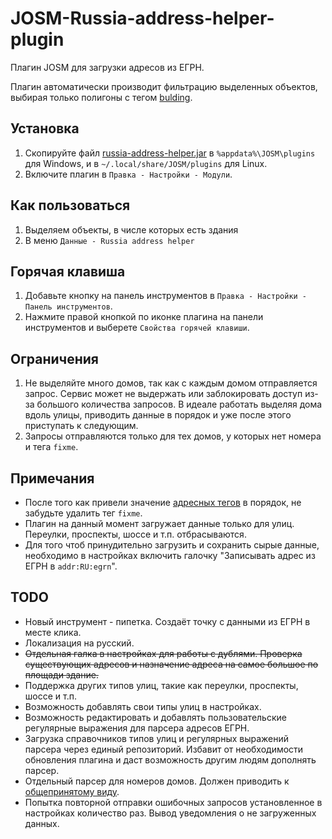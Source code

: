 # JOSM-Russia-address-helper-plugin
Плагин JOSM для загрузки адресов из ЕГРН.

Плагин автоматически производит фильтрацию выделенных объектов, выбирая только полигоны с тегом [bulding](https://wiki.openstreetmap.org/wiki/RU:Key:building).

## Установка

1. Скопируйте файл [russia-address-helper.jar](https://github.com/De-Luxis/JOSM-Russia-address-helper-plugin/releases/latest/download/russia-address-helper.jar) в `%appdata%\JOSM\plugins` для Windows, и в `~/.local/share/JOSM/plugins` для Linux.
2. Включите плагин в `Правка - Настройки - Модули`. 

## Как пользоваться

1. Выделяем объекты, в числе которых есть здания
2. В меню `Данные - Russia address helper`

## Горячая клавиша

1. Добавьте кнопку на панель инструментов в  `Правка - Настройки - Панель инструментов`. 
2. Нажмите правой кнопкой по иконке плагина на панели инструментов и выберете `Свойства горячей клавиши`.

## Ограничения

1. Не выделяйте много домов, так как с каждым домом отправляется запрос. Сервис может не выдержать или заблокировать доступ из-за большого количества запросов. В идеале работать выделяя дома вдоль улицы, приводить данные в порядок и уже после этого приступать к следующим. 
2. Запросы отправляются только для тех домов, у которых нет номера и тега `fixme`.

## Примечания

* После того как привели значение [адресных тегов](https://wiki.openstreetmap.org/wiki/RU:Key:addr) в порядок, не забудьте удалить тег `fixme`. 
* Плагин на данный момент загружает данные только для улиц. Переулки, проспекты, шоссе и т.п. отбрасываются. 
* Для того чтоб принудительно загрузить и сохранить сырые данные, необходимо в настройках включить галочку "Записывать адрес из ЕГРН в `addr:RU:egrn`".

## TODO

* Новый инструмент - пипетка. Создаёт точку с данными из ЕГРН в месте клика.
* Локализация на русский. 
* ~~Отдельная галка в настройках для работы с дублями. Проверка существующих адресов и назначение адреса на самое большое по площади здание.~~
* Поддержка других типов улиц, такие как переулки, проспекты, шоссе и т.п.
* Возможность добавлять свои типы улиц в настройках.
* Возможность редактировать и добавлять пользовательские регулярные выражения для парсера адресов ЕГРН.
* Загрузка справочников типов улиц и регулярных выражений парсера через единый репозиторий. Избавит от необходимости обновления плагина и даст возможность другим людям дополнять парсер.
* Отдельный парсер для номеров домов. Должен приводить к [общепринятому виду](https://wiki.openstreetmap.org/wiki/RU:Addresses#%D0%9D%D1%83%D0%BC%D0%B5%D1%80%D0%B0%D1%86%D0%B8%D1%8F_%D0%B4%D0%BE%D0%BC%D0%BE%D0%B2).
* Попытка повторной отправки ошибочных запросов установленное в настройках количество раз. Вывод уведомления о не загруженных данных.  